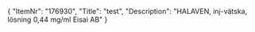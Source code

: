 {
  "ItemNr": "176930",
  "Title": "test",
  "Description": "HALAVEN, inj-vätska, lösning 0,44 mg/ml Eisai AB"
}